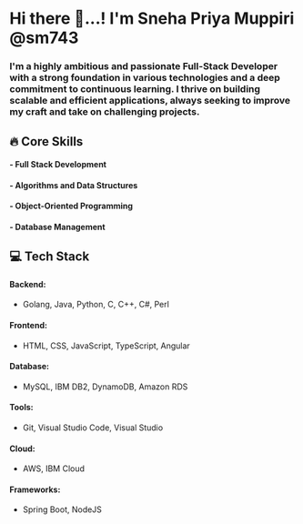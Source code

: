 # Hi there 👋...! I'm Sneha Priya Muppiri @sm743

### I'm a highly ambitious and passionate Full-Stack Developer with a strong foundation in various technologies and a deep commitment to continuous learning. I thrive on building scalable and efficient applications, always seeking to improve my craft and take on challenging projects.


## 🔥 Core Skills
#### -  Full Stack Development
#### -  Algorithms and Data Structures
#### -  Object-Oriented Programming
#### -  Database Management

## 💻 Tech Stack

#### Backend:
- Golang, Java, Python, C, C++, C#, Perl

#### Frontend:
- HTML, CSS, JavaScript, TypeScript, Angular

#### Database:
- MySQL, IBM DB2, DynamoDB, Amazon RDS

#### Tools:
- Git, Visual Studio Code, Visual Studio

#### Cloud:
- AWS, IBM Cloud

#### Frameworks:
- Spring Boot, NodeJS

